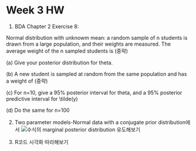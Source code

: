 
# Week 3 HW
1. BDA Chapter 2 Exercise 8: 

Normal distribution with unknowm mean: a random sample of n students is drawn from a large population,
and their weights are measured. The average weight of the n sampled students is (중략)

(a) Give your posterior distribution for theta. 

(b) A new student is sampled at random from the same population and has a weight of (중략)

(c) For n=10, give a 95% posterior interval for theta, and a 95% posterior predictive interval for \tilde(y)

(d) Do the same for n=100



2. Two parameter models-Normal data with a conjugate prior distribution에서 ![수식](https://latex.codecogs.com/gif.latex?\sigma&space;^{2})의 marginal posterior distribution 유도해보기



3. R코드 시각화 따라해보기


